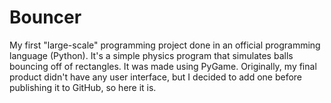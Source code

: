 # Bouncer
My first "large-scale" programming project done in an official programming language (Python). It's a simple physics program that simulates balls bouncing off of rectangles. It was made using PyGame. Originally, my final product didn't have any user interface, but I decided to add one before publishing it to GitHub, so here it is.
